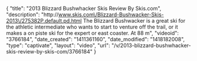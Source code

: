 {
    "title": "2013 Blizzard Bushwhacker Skis Review By Skis.com",
    "description": "http:\/\/www.skis.com\/Blizzard-Bushwacker-Skis-2013\/275382P,default,pd.html  The Blizzard Bushwacker is a great ski for the athletic intermediate who wants to start to venture off the trail, or it makes a on piste ski for the expert or east coaster. At 88 m",
    "videoid": "3766184",
    "date_created": "1411361160",
    "date_modified": "1418182008",
    "type": "captivate",
    "layout": "video",
    "url": "\/v\/2013-blizzard-bushwhacker-skis-review-by-skis-com\/3766184"
}